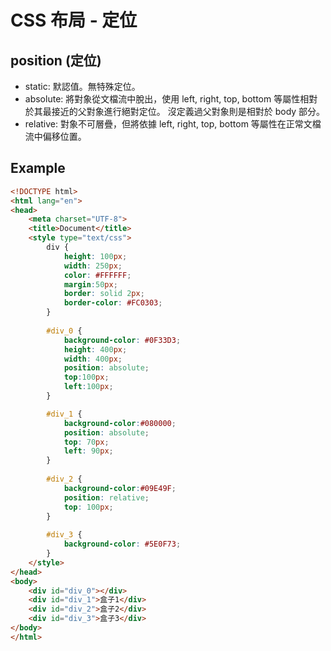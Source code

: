 # CSS 布局 - 定位

## position (定位)
- static: 默認值。無特殊定位。
- absolute: 將對象從文檔流中脫出，使用 left, right, top, bottom 等屬性相對於其最接近的父對象進行絕對定位。
  沒定義過父對象則是相對於 body 部分。
- relative: 對象不可層疊，但將依據 left, right, top, bottom 等屬性在正常文檔流中偏移位置。

## Example
```html
<!DOCTYPE html>
<html lang="en">
<head>
	<meta charset="UTF-8">
	<title>Document</title>
	<style type="text/css">
		div {
			height: 100px;
			width: 250px;
			color: #FFFFFF;
			margin:50px;
			border: solid 2px;
			border-color: #FC0303;
		}
		
		#div_0 {
			background-color: #0F33D3;
			height: 400px;
			width: 400px;
			position: absolute;
			top:100px;
			left:100px;
		}

		#div_1 {
			background-color:#080000;
			position: absolute;
			top: 70px;
			left: 90px;
		}
		
		#div_2 {
			background-color:#09E49F;
			position: relative;
			top: 100px;
		}
		
		#div_3 {
			background-color: #5E0F73;
		}
	</style>
</head>
<body>
	<div id="div_0"></div>
	<div id="div_1">盒子1</div>
	<div id="div_2">盒子2</div>
	<div id="div_3">盒子3</div>
</body>
</html>
```
